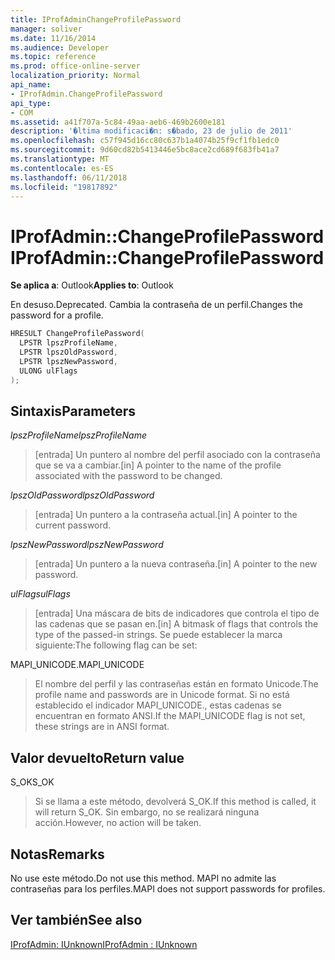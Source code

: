 ```yaml
---
title: IProfAdminChangeProfilePassword
manager: soliver
ms.date: 11/16/2014
ms.audience: Developer
ms.topic: reference
ms.prod: office-online-server
localization_priority: Normal
api_name:
- IProfAdmin.ChangeProfilePassword
api_type:
- COM
ms.assetid: a41f707a-5c84-49aa-aeb6-469b2600e181
description: '�ltima modificaci�n: s�bado, 23 de julio de 2011'
ms.openlocfilehash: c57f945d16cc80c637b1a4074b25f9cf1fb1edc0
ms.sourcegitcommit: 9d60cd82b5413446e5bc8ace2cd689f683fb41a7
ms.translationtype: MT
ms.contentlocale: es-ES
ms.lasthandoff: 06/11/2018
ms.locfileid: "19817892"
---
```

# <a name="iprofadminchangeprofilepassword"></a><span data-ttu-id="4f09f-103">IProfAdmin::ChangeProfilePassword</span><span class="sxs-lookup"><span data-stu-id="4f09f-103">IProfAdmin::ChangeProfilePassword</span></span>

  
  
<span data-ttu-id="4f09f-104">**Se aplica a**: Outlook</span><span class="sxs-lookup"><span data-stu-id="4f09f-104">**Applies to**: Outlook</span></span> 
  
<span data-ttu-id="4f09f-105">En desuso.</span><span class="sxs-lookup"><span data-stu-id="4f09f-105">Deprecated.</span></span> <span data-ttu-id="4f09f-106">Cambia la contraseña de un perfil.</span><span class="sxs-lookup"><span data-stu-id="4f09f-106">Changes the password for a profile.</span></span>
  
```cpp
HRESULT ChangeProfilePassword(
  LPSTR lpszProfileName,
  LPSTR lpszOldPassword,
  LPSTR lpszNewPassword,
  ULONG ulFlags
);
```

## <a name="parameters"></a><span data-ttu-id="4f09f-107">Sintaxis</span><span class="sxs-lookup"><span data-stu-id="4f09f-107">Parameters</span></span>

 <span data-ttu-id="4f09f-108">_lpszProfileName_</span><span class="sxs-lookup"><span data-stu-id="4f09f-108">_lpszProfileName_</span></span>
  
> <span data-ttu-id="4f09f-109">[entrada] Un puntero al nombre del perfil asociado con la contraseña que se va a cambiar.</span><span class="sxs-lookup"><span data-stu-id="4f09f-109">[in] A pointer to the name of the profile associated with the password to be changed.</span></span>
    
 <span data-ttu-id="4f09f-110">_lpszOldPassword_</span><span class="sxs-lookup"><span data-stu-id="4f09f-110">_lpszOldPassword_</span></span>
  
> <span data-ttu-id="4f09f-111">[entrada] Un puntero a la contraseña actual.</span><span class="sxs-lookup"><span data-stu-id="4f09f-111">[in] A pointer to the current password.</span></span>
    
 <span data-ttu-id="4f09f-112">_lpszNewPassword_</span><span class="sxs-lookup"><span data-stu-id="4f09f-112">_lpszNewPassword_</span></span>
  
> <span data-ttu-id="4f09f-113">[entrada] Un puntero a la nueva contraseña.</span><span class="sxs-lookup"><span data-stu-id="4f09f-113">[in] A pointer to the new password.</span></span>
    
 <span data-ttu-id="4f09f-114">_ulFlags_</span><span class="sxs-lookup"><span data-stu-id="4f09f-114">_ulFlags_</span></span>
  
> <span data-ttu-id="4f09f-115">[entrada] Una máscara de bits de indicadores que controla el tipo de las cadenas que se pasan en.</span><span class="sxs-lookup"><span data-stu-id="4f09f-115">[in] A bitmask of flags that controls the type of the passed-in strings.</span></span> <span data-ttu-id="4f09f-116">Se puede establecer la marca siguiente:</span><span class="sxs-lookup"><span data-stu-id="4f09f-116">The following flag can be set:</span></span>
    
<span data-ttu-id="4f09f-117">MAPI_UNICODE.</span><span class="sxs-lookup"><span data-stu-id="4f09f-117">MAPI_UNICODE</span></span> 
  
> <span data-ttu-id="4f09f-118">El nombre del perfil y las contraseñas están en formato Unicode.</span><span class="sxs-lookup"><span data-stu-id="4f09f-118">The profile name and passwords are in Unicode format.</span></span> <span data-ttu-id="4f09f-119">Si no está establecido el indicador MAPI_UNICODE., estas cadenas se encuentran en formato ANSI.</span><span class="sxs-lookup"><span data-stu-id="4f09f-119">If the MAPI_UNICODE flag is not set, these strings are in ANSI format.</span></span>
    
## <a name="return-value"></a><span data-ttu-id="4f09f-120">Valor devuelto</span><span class="sxs-lookup"><span data-stu-id="4f09f-120">Return value</span></span>

<span data-ttu-id="4f09f-121">S_OK</span><span class="sxs-lookup"><span data-stu-id="4f09f-121">S_OK</span></span> 
  
> <span data-ttu-id="4f09f-122">Si se llama a este método, devolverá S_OK.</span><span class="sxs-lookup"><span data-stu-id="4f09f-122">If this method is called, it will return S_OK.</span></span> <span data-ttu-id="4f09f-123">Sin embargo, no se realizará ninguna acción.</span><span class="sxs-lookup"><span data-stu-id="4f09f-123">However, no action will be taken.</span></span>
    
## <a name="remarks"></a><span data-ttu-id="4f09f-124">Notas</span><span class="sxs-lookup"><span data-stu-id="4f09f-124">Remarks</span></span>

<span data-ttu-id="4f09f-125">No use este método.</span><span class="sxs-lookup"><span data-stu-id="4f09f-125">Do not use this method.</span></span> <span data-ttu-id="4f09f-126">MAPI no admite las contraseñas para los perfiles.</span><span class="sxs-lookup"><span data-stu-id="4f09f-126">MAPI does not support passwords for profiles.</span></span>
  
## <a name="see-also"></a><span data-ttu-id="4f09f-127">Ver también</span><span class="sxs-lookup"><span data-stu-id="4f09f-127">See also</span></span>



[<span data-ttu-id="4f09f-128">IProfAdmin: IUnknown</span><span class="sxs-lookup"><span data-stu-id="4f09f-128">IProfAdmin : IUnknown</span></span>](iprofadminiunknown.md)

